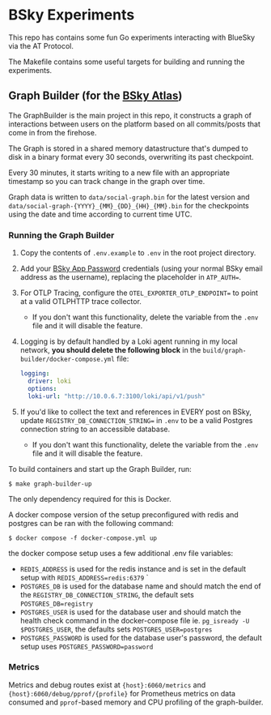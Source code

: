 # BSky Experiments

This repo has contains some fun Go experiments interacting with BlueSky via the AT Protocol.

The Makefile contains some useful targets for building and running the experiments.

## Graph Builder (for the [BSky Atlas](https://bsky.jazco.dev))

The GraphBuilder is the main project in this repo, it constructs a graph of interactions between users on the platform based on all commits/posts that come in from the firehose.

The Graph is stored in a shared memory datastructure that's dumped to disk in a binary format every 30 seconds, overwriting its past checkpoint.

Every 30 minutes, it starts writing to a new file with an appropriate timestamp so you can track change in the graph over time.

Graph data is written to `data/social-graph.bin` for the latest version and `data/social-graph-{YYYY}_{MM}_{DD}_{HH}_{MM}.bin` for the checkpoints using the date and time according to current time UTC.

### Running the Graph Builder

1. Copy the contents of `.env.example` to `.env` in the root project directory.

2. Add your [BSky App Password](https://bsky.app/settings/app-passwords) credentials (using your normal BSky email address as the username), replacing the placeholder in `ATP_AUTH=`.

3. For OTLP Tracing, configure the `OTEL_EXPORTER_OTLP_ENDPOINT=` to point at a valid OTLPHTTP trace collector.

   - If you don't want this functionality, delete the variable from the `.env` file and it will disable the feature.

4. Logging is by default handled by a Loki agent running in my local network, **you should delete the following block** in the `build/graph-builder/docker-compose.yml` file:

   ```yml
   logging:
     driver: loki
     options:
     loki-url: "http://10.0.6.7:3100/loki/api/v1/push"
   ```

5. If you'd like to collect the text and references in EVERY post on BSky, update `REGISTRY_DB_CONNECTION_STRING=` in `.env` to be a valid Postgres connection string to an accessible database.
   - If you don't want this functionality, delete the variable from the `.env` file and it will disable the feature.

To build containers and start up the Graph Builder, run:

```shell
$ make graph-builder-up
```

The only dependency required for this is Docker.

A docker compose version of the setup preconfigured with redis and postgres can
be ran with the following command:

```shell
$ docker compose -f docker-compose.yml up
```
the docker compose setup uses a few additional .env file variables:
   - `REDIS_ADDRESS` is used for the redis instance and is set in the default setup with `REDIS_ADDRESS=redis:6379` `
   - `POSTGRES_DB` is used for the database name and should match the end of the `REGISTRY_DB_CONNECTION_STRING`, the default sets `POSTGRES_DB=registry`
   - `POSTGRES_USER` is used for the database user and should match the health check command in the docker-compose file ie. `pg_isready -U $POSTGRES_USER`, the defaults sets `POSTGRES_USER=postgres`
   - `POSTGRES_PASSWORD` is used for the database user's password, the default setup uses `POSTGRES_PASSWORD=password`


### Metrics

Metrics and debug routes exist at `{host}:6060/metrics` and `{host}:6060/debug/pprof/{profile}` for Prometheus metrics on data consumed and `pprof`-based memory and CPU profiling of the graph-builder.
